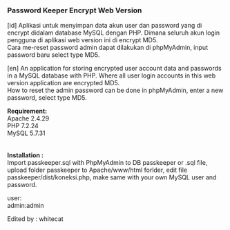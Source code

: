 <h3>Password Keeper Encrypt Web Version</h3>

[id]
Aplikasi untuk menyimpan data akun user dan password yang di encrypt didalam database MySQL dengan PHP. Dimana seluruh akun login pengguna di aplikasi web version ini di encrypt MD5.<br />
Cara me-reset password admin dapat dilakukan di phpMyAdmin, input password baru select type MD5. 

[en]
An application for storing encrypted user account data and passwords in a MySQL database with PHP. Where all user login accounts in this web version application are encrypted MD5.<br /> 
How to reset the admin password can be done in phpMyAdmin, enter a new password, select type MD5.

<b>Requirement:</b><br />
Apache 2.4.29<br />
PHP 7.2.24<br />
MySQL 5.7.31<br />
<br />
<br />
<b>Installation :</b><br />
Import passkeeper.sql with PhpMyAdmin to DB passkeeper or .sql file, upload folder passkeeper to Apache/www/html forlder, edit file passkeeper/dist/koneksi.php, make same with your own MySQL user and password. 


user:<br />
admin:admin


Edited by : whitecat
